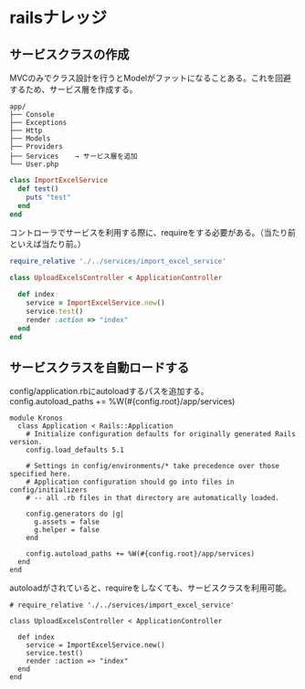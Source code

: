 # railsナレッジ

## サービスクラスの作成
MVCのみでクラス設計を行うとModelがファットになることある。これを回避するため、サービス層を作成する。

```
app/
├── Console
├── Exceptions
├── Http
├── Models
├── Providers
├── Services    → サービス層を追加
└── User.php
```

```ruby
class ImportExcelService
  def test()
    puts "test"
  end
end
```

コントローラでサービスを利用する際に、requireをする必要がある。（当たり前といえば当たり前。）
```ruby
require_relative './../services/import_excel_service'

class UploadExcelsController < ApplicationController

  def index
    service = ImportExcelService.new()
    service.test()
    render :action => "index"
  end
end
```

## サービスクラスを自動ロードする
config/application.rbにautoloadするパスを追加する。    
config.autoload_paths += %W(#{config.root}/app/services)

```
module Kronos
  class Application < Rails::Application
    # Initialize configuration defaults for originally generated Rails version.
    config.load_defaults 5.1

    # Settings in config/environments/* take precedence over those specified here.
    # Application configuration should go into files in config/initializers
    # -- all .rb files in that directory are automatically loaded.

    config.generators do |g|
      g.assets = false
      g.helper = false
    end

    config.autoload_paths += %W(#{config.root}/app/services)
  end
end
```

autoloadがされていると、requireをしなくても、サービスクラスを利用可能。
```
# require_relative './../services/import_excel_service'

class UploadExcelsController < ApplicationController

  def index
    service = ImportExcelService.new()
    service.test()
    render :action => "index"
  end
end
```